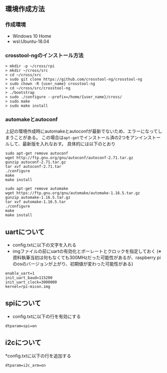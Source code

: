 ## 環境作成方法

### 作成環境

* Windows 10 Home
* wsl:Ubuntu-18.04

### crosstool-ngのインストール方法

```
> mkdir -p ~/cross/rpi
> mkdir ~/cross/src
> cd ~/cross/src
> sudo git clone https://github.com/crosstool-ng/crosstool-ng
> sudo chown -R {user_name} crosstool-ng
> cd ~/cross/src/crosstool-ng
> ./bootstrap
> sudo ./configure --prefix=/home/{user_name}/cross/
> sudo make
> sudo make install
```

### automakeとautoconf

上記の環境作成時にautomakeとautoconfが最新でないため、エラーになってしまうことがある。
この場合は`apt-get`でインストール済の2つをアンインストールして、最新版を入れなおす。
具体的には以下のとおり
```
sudo apt-get remove autoconf
wget http://ftp.gnu.org/gnu/autoconf/autoconf-2.71.tar.gz
gunzip autoconf-2.71.tar.gz
tar xvf autoconf-2.71.tar
./configure
make
make install
```
```
sudo apt-get remove automake
wget https://ftp.gnu.org/gnu/automake/automake-1.16.5.tar.gz
gunzip automake-1.16.5.tar.gz
tar xvf automake-1.16.5.tar
./configure
make
make install
```

## uartについて

* config.txtに以下の文字を入れる
* imgファイルの前にuartの有効化とボーレートとクロックを指定しておく
(※資料執筆当初は何もなくても300MHzだった可能性があるが、raspberry piのosのバージョンが上がり、初期値が変わった可能性がある)

```
enable_uart=1
init_uart_baud=115200
init_uart_clock=3000000
kernel=rpi-micon.img
```

## spiについて

* config.txtに以下の行を有効にする

```
dtparam=spi=on
```

## i2cについて

*config.txtに以下の行を追加する

```
dtparam=i2c_arm=on
```
